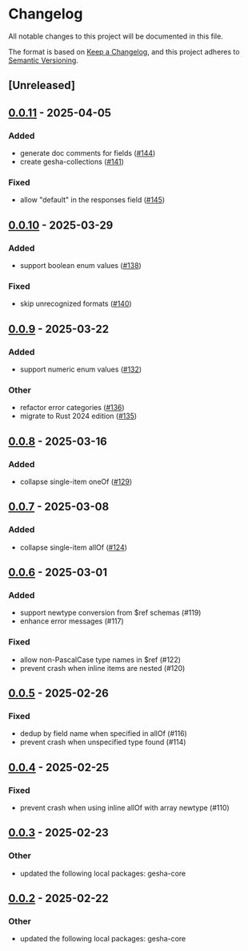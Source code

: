 # Changelog

All notable changes to this project will be documented in this file.

The format is based on [Keep a Changelog](https://keepachangelog.com/en/1.0.0/),
and this project adheres to [Semantic Versioning](https://semver.org/spec/v2.0.0.html).

## [Unreleased]

## [0.0.11](https://github.com/x7c1/gesha/compare/gesha-rust-shapes-v0.0.10...gesha-rust-shapes-v0.0.11) - 2025-04-05

### Added

- generate doc comments for fields ([#144](https://github.com/x7c1/gesha/pull/144))
- create gesha-collections ([#141](https://github.com/x7c1/gesha/pull/141))

### Fixed

- allow "default" in the responses field ([#145](https://github.com/x7c1/gesha/pull/145))

## [0.0.10](https://github.com/x7c1/gesha/compare/gesha-rust-shapes-v0.0.9...gesha-rust-shapes-v0.0.10) - 2025-03-29

### Added

- support boolean enum values ([#138](https://github.com/x7c1/gesha/pull/138))

### Fixed

- skip unrecognized formats ([#140](https://github.com/x7c1/gesha/pull/140))

## [0.0.9](https://github.com/x7c1/gesha/compare/gesha-rust-shapes-v0.0.8...gesha-rust-shapes-v0.0.9) - 2025-03-22

### Added

- support numeric enum values ([#132](https://github.com/x7c1/gesha/pull/132))

### Other

- refactor error categories ([#136](https://github.com/x7c1/gesha/pull/136))
- migrate to Rust 2024 edition ([#135](https://github.com/x7c1/gesha/pull/135))

## [0.0.8](https://github.com/x7c1/gesha/compare/gesha-rust-shapes-v0.0.7...gesha-rust-shapes-v0.0.8) - 2025-03-16

### Added

- collapse single-item oneOf ([#129](https://github.com/x7c1/gesha/pull/129))

## [0.0.7](https://github.com/x7c1/gesha/compare/gesha-rust-shapes-v0.0.6...gesha-rust-shapes-v0.0.7) - 2025-03-08

### Added

- collapse single-item allOf ([#124](https://github.com/x7c1/gesha/pull/124))

## [0.0.6](https://github.com/x7c1/gesha/compare/gesha-rust-shapes-v0.0.5...gesha-rust-shapes-v0.0.6) - 2025-03-01

### Added

- support newtype conversion from $ref schemas (#119)
- enhance error messages (#117)

### Fixed

- allow non-PascalCase type names in $ref (#122)
- prevent crash when inline items are nested (#120)

## [0.0.5](https://github.com/x7c1/gesha/compare/gesha-rust-shapes-v0.0.4...gesha-rust-shapes-v0.0.5) - 2025-02-26

### Fixed

- dedup by field name when specified in allOf (#116)
- prevent crash when unspecified type found (#114)

## [0.0.4](https://github.com/x7c1/gesha/compare/gesha-rust-shapes-v0.0.3...gesha-rust-shapes-v0.0.4) - 2025-02-25

### Fixed

- prevent crash when using inline allOf with array newtype (#110)

## [0.0.3](https://github.com/x7c1/gesha/compare/gesha-rust-shapes-v0.0.2...gesha-rust-shapes-v0.0.3) - 2025-02-23

### Other

- updated the following local packages: gesha-core

## [0.0.2](https://github.com/x7c1/gesha/compare/gesha-rust-shapes-v0.0.1...gesha-rust-shapes-v0.0.2) - 2025-02-22

### Other

- updated the following local packages: gesha-core
